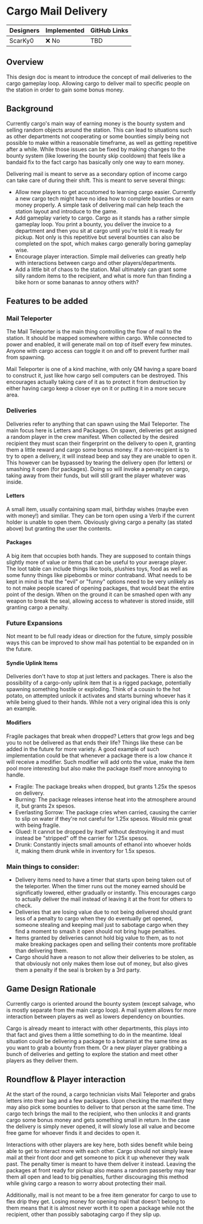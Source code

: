 # Cargo Mail Delivery

| Designers | Implemented | GitHub Links |
|---|---|---|
| ScarKy0 | :x: No | TBD |

## Overview

This design doc is meant to introduce the concept of mail deliveries to the cargo gameplay loop. Allowing cargo to deliver mail to specific people on the station in order to gain some bonus money.

## Background

Currently cargo's main way of earning money is the bounty system and selling random objects around the station. This can lead to situations such as other departments not cooperating or some bounties simply being not possible to make within a reasonable timeframe, as well as getting repetitive after a while.
While those issues can be fixed by making changes to the bounty system (like lowering the bounty skip cooldown) that feels like a bandaid fix to the fact cargo has basically only one way to earn money.

Delivering mail is meant to serve as a secondary option of income cargo can take care of during their shift.
This is meant to serve several things:
- Allow new players to get accustomed to learning cargo easier. Currently a new cargo tech might have no idea how to complete bounties or earn money properly. A simple task of delivering mail can help teach the station layout and introduce to the game.
- Add gameplay variety to cargo. Cargo as it stands has a rather simple gameplay loop. You print a bounty, you deliver the invoice to a department and then you sit at cargo until you're told it is ready for pickup. Not only is this repetitive but several bounties can also be completed on the spot, which makes cargo generally boring gameplay wise.
- Encourage player interaction. Simple mail deliveries can greatly help with interactions between cargo and other players/departments.
- Add a little bit of chaos to the station. Mail ultimately can grant some silly random items to the recipient, and what is more fun than finding a bike horn or some bananas to annoy others with?

## Features to be added

### Mail Teleporter

The Mail Teleporter is the main thing controlling the flow of mail to the station. It should be mapped somewhere within cargo.
While connected to power and enabled, it will generate mail on top of itself every few minutes. Anyone with cargo access can toggle it on and off to prevent further mail from spawning.

Mail Teleporter is one of a kind machine, with only QM having a spare board to construct it, just like how cargo sell computers can be destroyed. This encourages actually taking care of it as to protect it from destruction by either having cargo keep a closer eye on it or putting it in a more secure area.

### Deliveries

Deliveries refer to anything that can spawn using the Mail Teleporter. The main focus here is Letters and Packages.
On spawn, deliveries get assigned a random player in the crew manifest. When collected by the desired recipient they must scan their fingerprint on the delivery to open it, granting them a little reward and cargo some bonus money.
If a non-recipient is to try to open a delivery, it will instead beep and say they are unable to open it. This however can be bypassed by tearing the delivery open (for letters) or smashing it open (for packages). Doing so will invoke a penalty on cargo, taking away from their funds, but will still grant the player whatever was inside.

#### Letters

A small item, usually containing spam mail, birthday wishes (maybe even with money!) and similiar.
They can be torn open using a Verb if the current holder is unable to open them. Obviously giving cargo a penalty (as stated above) but granting the user the contents.

#### Packages
A big item that occupies both hands. They are supposed to contain things slightly more of value or items that can be useful to your average player. The loot table can include things like tools, plushies toys, food as well as some funny things like pipebombs or minor contraband. What needs to be kept in mind is that the "evil" or "funny" options need to be very unlikely as to not make people scared of opening packages, that would beat the entire point of the design.
When on the ground it can be smashed open with any weapon to break the seal, allowing access to whatever is stored inside, still granting cargo a penalty.

### Future Expansions

Not meant to be full ready ideas or direction for the future, simply possible ways this can be improved to show mail has potential to be expanded on in the future.

#### Syndie Uplink Items

Deliveries don't have to stop at just letters and packages. There is also the possibility of a cargo-only uplink item that is a rigged package, potentially spawning something hostile or exploding.
Think of a cousin to the hot potato, on attempted unlock it activates and starts burning whoever has it while being glued to their hands. While not a very original idea this is only an example.

#### Modifiers

Fragile packages that break when dropped? Letters that grow legs and beg you to not be delivered as that ends their life? Things like these can be added in the future for more variety.
A good example of such implementation could be that whenever a package there is a low chance it will receive a modifier. Such modifier will add onto the value, make the item pool more interesting but also make the package itself more annoying to handle.
- Fragile: The package breaks when dropped, but grants 1.25x the spesos on delivery.
- Burning: The package releases intense heat into the atmosphere around it, but grants 2x spesos.
- Everlasting Sorrow: The package cries when carried, causing the carrier to slip on water if they're not careful for 1.25x spesos. Would mix great with being fragile.
- Glued: It cannot be dropped by itself without destroying it and must instead be "stripped" off the carrier for 1.25x spesos.
- Drunk: Constantly injects small amounts of ethanol into whoever holds it, making them drunk while in inventory for 1.5x spesos.

### Main things to consider:
- Delivery items need to have a timer that starts upon being taken out of the teleporter. When the timer runs out the money earned should be significatly lowered, either gradually or instantly. This encourages cargo to actually deliver the mail instead of leaving it at the front for others to check.
- Deliveries that are losing value due to not being delivered should grant less of a penalty to cargo when they do eventually get opened, someone stealing and keeping mail just to sabotage cargo when they find a moment to smash it open should not bring huge penalties.
- Items granted by deliveries cannot hold big value to them, as to not make breaking packages open and selling their contents more profitable than delivering them.
- Cargo should have a reason to not allow their deliveries to be stolen, as that obviously not only makes them lose out of money, but also gives them a penalty if the seal is broken by a 3rd party.

## Game Design Rationale

Currently cargo is oriented around the bounty system (except salvage, who is mostly separate from the main cargo loop). A mail system allows for more interaction between players as well as lowers dependency on bounties.

Cargo is already meant to interact with other departments, this plays into that fact and gives them a little something to do in the meantime. Ideal situation could be delivering a package to a botanist at the same time as you want to grab a bounty from them. Or a new player player grabbing a bunch of deliveries and getting to explore the station and meet other players as they deliver them.

## Roundflow & Player interaction

At the start of the round, a cargo technician visits Mail Teleporter and grabs letters into their bag and a few packages. Upon checking the manifest they may also pick some bounties to deliver to that person at the same time. The cargo tech brings the mail to the recipient, who then unlocks it and grants cargo some bonus money and gets something small in return.
In the case the delivery is simply never opened, it will slowly lose all value and become free game for whoever finds it and decides to open it.

Interactions with other players are key here, both sides benefit while being able to get to interact more with each other. Cargo should not simply leave mail at their front door and get someone to pick it up whenever they walk past. The penalty timer is meant to have them deliver it instead. Leaving the packages at front ready for pickup also means a random passerby may tear them all open and lead to big penalties, further discouraging this method while giving cargo a reason to worry about protecting their mail.

Additionally, mail is not meant to be a free item generator for cargo to use to flex drip they get. Losing money for opening mail that doesn't belong to them means that it is almost never worth it to open a package while not the recipient, other than possibly sabotaging cargo if they slip up.